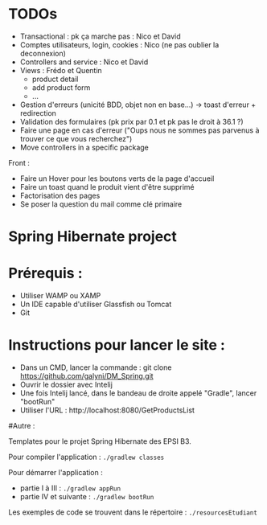 # TODOs

- Transactional : pk ça marche pas : Nico et David
- Comptes utilisateurs, login, cookies : Nico (ne pas oublier la deconnexion)  
- Controllers and service : Nico et David
- Views : Frédo et Quentin
    - product detail
    - add product form
    - ...
- Gestion d'erreurs (unicité BDD, objet non en base...) -> toast d'erreur  + redirection
- Validation des formulaires (pk prix par 0.1 et pk pas le droit à 36.1 ?)
- Faire une page en cas d'erreur ("Oups nous ne sommes pas parvenus à trouver ce que vous recherchez")
- Move controllers in a specific package

Front : 
- Faire un Hover pour les boutons verts de la page d'accueil
- Faire un toast quand le produit vient d'être supprimé
- Factorisation des pages
- Se poser la question du mail comme clé primaire

Spring Hibernate project
=========================

# Prérequis : 
- Utiliser WAMP ou XAMP 
- Un IDE capable d'utiliser Glassfish ou Tomcat 
- Git 

# Instructions pour lancer le site : 

- Dans un CMD, lancer la commande : git clone https://github.com/galyni/DM_Spring.git
- Ouvrir le dossier avec Intelij
- Une fois Intelij lancé, dans le bandeau de droite appelé "Gradle", lancer "bootRun"
- Utiliser l'URL : http://localhost:8080/GetProductsList

#Autre : 

Templates pour le projet Spring Hibernate des EPSI B3.

Pour compiler l'application :
`./gradlew classes`

Pour démarrer l'application :
* partie I à III :
`./gradlew appRun`
* partie IV et suivante :
`./gradlew bootRun`

Les exemples de code se trouvent dans le répertoire : `./resourcesEtudiant`
